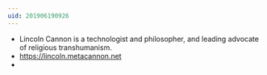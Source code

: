 ```yaml
---
uid: 201906190926
---
```

- Lincoln Cannon is a technologist and philosopher, and leading advocate of religious transhumanism.
- https://lincoln.metacannon.net
- 
